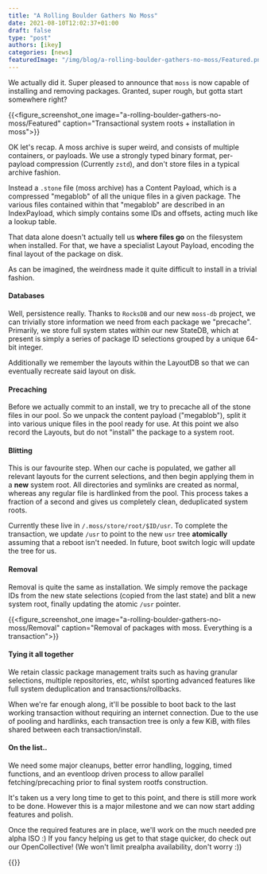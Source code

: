 ```yaml
---
title: "A Rolling Boulder Gathers No Moss"
date: 2021-08-10T12:02:37+01:00
draft: false
type: "post"
authors: [ikey]
categories: [news]
featuredImage: "/img/blog/a-rolling-boulder-gathers-no-moss/Featured.png"
---
```


We actually did it. Super pleased to announce that `moss` is now capable
of installing and removing packages. Granted, super rough, but gotta start
somewhere right?

<!--more-->

{{<figure_screenshot_one image="a-rolling-boulder-gathers-no-moss/Featured" caption="Transactional system roots + installation in moss">}}

OK let's recap. A moss archive is super weird, and consists of multiple
containers, or payloads. We use a strongly typed binary format, per-payload
compression (Currently `zstd`), and don't store files in a typical archive
fashion.

Instead a `.stone` file (moss archive) has a Content Payload, which is
a compressed "megablob" of all the unique files in a given package. The
various files contained within that "megablob" are described in an IndexPayload,
which simply contains some IDs and offsets, acting much like a lookup table.

That data alone doesn't actually tell us **where files go** on the filesystem
when installed. For that, we have a specialist Layout Payload, encoding the
final layout of the package on disk.

As can be imagined, the weirdness made it quite difficult to install in
a trivial fashion.

#### Databases

Well, persistence really. Thanks to `RocksDB` and our new `moss-db` project,
we can trivially store information we need from each package we "precache".
Primarily, we store full system states within our new StateDB, which at
present is simply a series of package ID selections grouped by a unique
64-bit integer.

Additionally we remember the layouts within the LayoutDB so that we can
eventually recreate said layout on disk.

#### Precaching

Before we actually commit to an install, we try to precache all of the stone
files in our pool. So we unpack the content payload ("megablob"), split it
into various unique files in the pool ready for use. At this point we also
record the Layouts, but do not "install" the package to a system root.

#### Blitting

This is our favourite step. When our cache is populated, we gather all
relevant layouts for the current selections, and then begin applying them
in a **new** system root. All directories and symlinks are created as normal,
whereas any regular file is hardlinked from the pool. This process takes a
fraction of a second and gives us completely clean, deduplicated system roots.

Currently these live in `/.moss/store/root/$ID/usr`. To complete the transaction,
we update `/usr` to point to the new `usr` tree **atomically** assuming that
a reboot isn't needed. In future, boot switch logic will update the tree for us.

#### Removal

Removal is quite the same as installation. We simply remove the package IDs
from the new state selections (copied from the last state) and blit a new
system root, finally updating the atomic `/usr` pointer.

{{<figure_screenshot_one image="a-rolling-boulder-gathers-no-moss/Removal" caption="Removal of packages with moss. Everything is a transaction">}}


#### Tying it all together

We retain classic package management traits such as having granular selections,
multiple repositories, etc, whilst sporting advanced features like full system
deduplication and transactions/rollbacks.

When we're far enough along, it'll be possible to boot back to the last working
transaction without requiring an internet connection. Due to the use of pooling
and hardlinks, each transaction tree is only a few KiB, with files shared between
each transaction/install.

#### On the list..

We need some major cleanups, better error handling, logging, timed functions,
and an eventloop driven process to allow parallel fetching/precaching prior
to final system rootfs construction.

It's taken us a very long time to get to this point, and there is still more
work to be done. However this is a major milestone and we can now start
adding features and polish.

Once the required features are in place, we'll work on the much needed
pre alpha ISO :) If you fancy helping us get to that stage quicker, do
check out our OpenCollective! (We won't limit prealpha availability,
don't worry :))

{{<oc>}}

